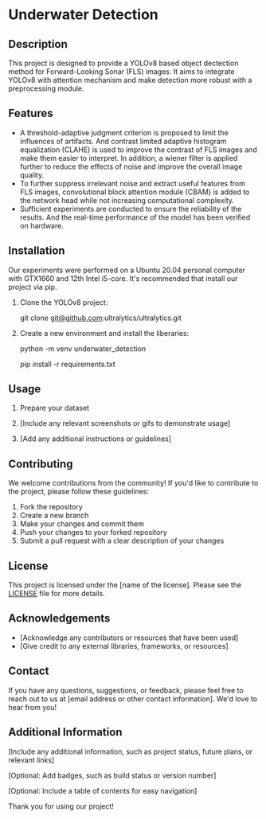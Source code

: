 # Underwater Detection

## Description

This project is designed to provide a YOLOv8 based object dectection method for Forward-Looking Sonar (FLS) images. It aims to integrate YOLOv8 with attention mechanism and make detection more robust with a preprocessing module.

## Features

- A threshold-adaptive judgment criterion is proposed to limit the influences of artifacts. And contrast limited adaptive histogram equalization (CLAHE) is used to improve the contrast of FLS images and make them easier to interpret. In addition, a wiener filter is applied further to reduce the effects of noise and improve the overall image quality.
- To further suppress irrelevant noise and extract useful features from FLS images, convolutional block attention module (CBAM) is added to the network head while not increasing computational complexity.
- Sufficient experiments are conducted to ensure the reliability of the results. And the real-time performance of the model has been verified on hardware.

## Installation

Our experiments were performed on a Ubuntu 20.04 personal computer with GTX1660 and 12th Intel i5-core. It's recommended that install our project via pip.
1. Clone the YOLOv8 project:

    git clone git@github.com:ultralytics/ultralytics.git
    
2. Create a new environment and install the liberaries:

    python -m venv underwater_detection
    
    pip install -r requirements.txt

## Usage

1. Prepare your dataset

3. [Include any relevant screenshots or gifs to demonstrate usage]
4. [Add any additional instructions or guidelines]

## Contributing

We welcome contributions from the community! If you'd like to contribute to the project, please follow these guidelines:

1. Fork the repository
2. Create a new branch
3. Make your changes and commit them
4. Push your changes to your forked repository
5. Submit a pull request with a clear description of your changes

## License

This project is licensed under the [name of the license]. Please see the [LICENSE](LICENSE) file for more details.

## Acknowledgements

- [Acknowledge any contributors or resources that have been used]
- [Give credit to any external libraries, frameworks, or resources]

## Contact

If you have any questions, suggestions, or feedback, please feel free to reach out to us at [email address or other contact information]. We'd love to hear from you!

## Additional Information

[Include any additional information, such as project status, future plans, or relevant links]

[Optional: Add badges, such as build status or version number]

[Optional: Include a table of contents for easy navigation]

Thank you for using our project!

